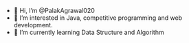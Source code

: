 - 👋 Hi, I’m @PalakAgrawal020
- 👀 I’m interested in Java, competitive programming and web development. 
- 🌱 I’m currently learning Data Structure and Algorithm 

<!---
PalakAgrawal020/PalakAgrawal020 is a ✨ special ✨ repository because its `README.md` (this file) appears on your GitHub profile.
You can click the Preview link to take a look at your changes.
--->
